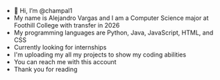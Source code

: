 - 👋 Hi, I’m @champal1
- My name is Alejandro Vargas and I am a Computer Science major at Foothill College with transfer in 2026
- My programming languages are Python, Java, JavaScript, HTML, and CSS
- Currently looking for internships 
- I'm uploading my all my projects to show my coding abilities
- You can reach me with this account
- Thank you for reading

<!---
champal1/champal1 is a ✨ special ✨ repository because its `README.md` (this file) appears on your GitHub profile.
You can click the Preview link to take a look at your changes.
--->
